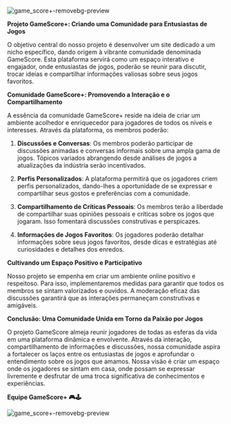 ![game_score+-removebg-preview](/uploads/b8ab12b3e5b0ebb1174c1b167e9735cf/game_score+-removebg-preview.png)

**Projeto GameScore+: Criando uma Comunidade para Entusiastas de Jogos**

O objetivo central do nosso projeto é desenvolver um site dedicado a um nicho específico, dando origem à vibrante comunidade denominada GameScore. Esta plataforma servirá como um espaço interativo e engajador, onde entusiastas de jogos, poderão se reunir para discutir, trocar ideias e compartilhar informações valiosas sobre seus jogos favoritos.

**Comunidade GameScore+: Promovendo a Interação e o Compartilhamento**

A essência da comunidade GameScore+ reside na ideia de criar um ambiente acolhedor e enriquecedor para jogadores de todos os níveis e interesses. Através da plataforma, os membros poderão:

1. **Discussões e Conversas**: Os membros poderão participar de discussões animadas e conversas informais sobre uma ampla gama de jogos. Tópicos variados abrangendo desde análises de jogos a atualizações da indústria serão incentivados.

2. **Perfis Personalizados**: A plataforma permitirá que os jogadores criem perfis personalizados, dando-lhes a oportunidade de se expressar e compartilhar seus gostos e preferências com a comunidade.

3. **Compartilhamento de Críticas Pessoais**: Os membros terão a liberdade de compartilhar suas opiniões pessoais e críticas sobre os jogos que jogaram. Isso fomentará discussões construtivas e perspicazes.

4. **Informações de Jogos Favoritos**: Os jogadores poderão detalhar informações sobre seus jogos favoritos, desde dicas e estratégias até curiosidades e detalhes dos enredos.

**Cultivando um Espaço Positivo e Participativo**

Nosso projeto se empenha em criar um ambiente online positivo e respeitoso. Para isso, implementaremos medidas para garantir que todos os membros se sintam valorizados e ouvidos. A moderação eficaz das discussões garantirá que as interações permaneçam construtivas e amigáveis.

**Conclusão: Uma Comunidade Unida em Torno da Paixão por Jogos**

O projeto GameScore almeja reunir jogadores de todas as esferas da vida em uma plataforma dinâmica e envolvente. Através da interação, compartilhamento de informações e discussões, nossa comunidade aspira a fortalecer os laços entre os entusiastas de jogos e aprofundar o entendimento sobre os jogos que amamos. Nossa visão é criar um espaço onde os jogadores se sintam em casa, onde possam se expressar livremente e desfrutar de uma troca significativa de conhecimentos e experiências.


**Equipe GameScore+ 🎮🕹️**

![game_score+-removebg-preview](/uploads/b8ab12b3e5b0ebb1174c1b167e9735cf/game_score+-removebg-preview.png)
